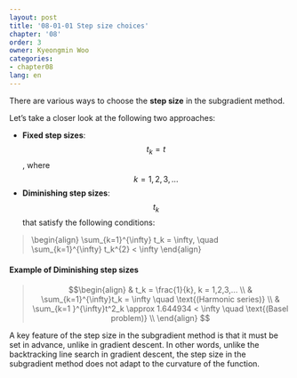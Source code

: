 ```yaml
---
layout: post
title: '08-01-01 Step size choices'
chapter: '08'
order: 3
owner: Kyeongmin Woo
categories:
- chapter08
lang: en
---
```


There are various ways to choose the **step size** in the subgradient method.

Let’s take a closer look at the following two approaches:

- **Fixed step sizes**: $$t_k = t$$, where $$k = 1, 2, 3, ...$$
- **Diminishing step sizes**: $$t_k$$ that satisfy the following conditions:

>\begin{align}
> \sum_{k=1}^{\infty} t_k = \infty, \quad \sum_{k=1}^{\infty} t_k^{2} < \infty
>\end{align}

#### Example of Diminishing step sizes

> $$\begin{align}
& t_k = \frac{1}{k}, k = 1,2,3,... \\
& \sum_{k=1}^{\infty}t_k = \infty \quad \text{(Harmonic  series)} \\
& \sum_{k=1 }^{\infty}t^2_k \approx 1.644934 < \infty \quad \text{(Basel problem)} \\
\end{align} $$

A key feature of the step size in the subgradient method is that it must be set in advance, unlike in gradient descent. In other words, unlike the backtracking line search in gradient descent, the step size in the subgradient method does not adapt to the curvature of the function.

